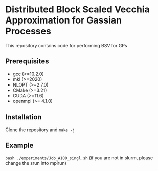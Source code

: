 # Distributed Block Scaled Vecchia Approximation for Gassian Processes

This repository contains code for performing BSV for GPs

## Prerequisites

- gcc (>=10.2.0)
- mkl (>=2020)
- NLOPT (>=2.7.0)
- CMake (>=3.21)
- CUDA (>=11.6)
- openmpi (>= 4.1.0)

## Installation

Clone the repository and `make -j`

## Example
`bash ./experiments/Job_A100_singl.sh` (if you are not in slurm, please change the srun into mpirun)
